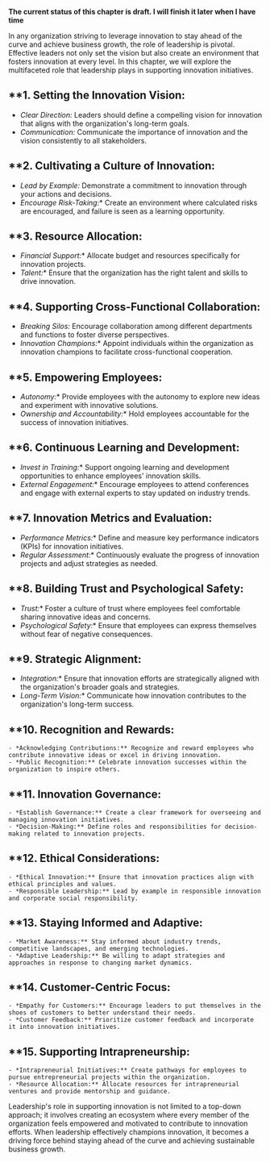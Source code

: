 **The current status of this chapter is draft. I will finish it later when I have time**

In any organization striving to leverage innovation to stay ahead of the curve and achieve business growth, the role of leadership is pivotal. Effective leaders not only set the vision but also create an environment that fosters innovation at every level. In this chapter, we will explore the multifaceted role that leadership plays in supporting innovation initiatives.

\*\*1. **Setting the Innovation Vision:**
-----------------------------------------

* *Clear Direction:* Leaders should define a compelling vision for innovation that aligns with the organization's long-term goals.
* *Communication:* Communicate the importance of innovation and the vision consistently to all stakeholders.

\*\*2. **Cultivating a Culture of Innovation:**
-----------------------------------------------

* *Lead by Example:* Demonstrate a commitment to innovation through your actions and decisions.
* *Encourage Risk-Taking:*\* Create an environment where calculated risks are encouraged, and failure is seen as a learning opportunity.

\*\*3. **Resource Allocation:**
-------------------------------

* *Financial Support:*\* Allocate budget and resources specifically for innovation projects.
* *Talent:*\* Ensure that the organization has the right talent and skills to drive innovation.

\*\*4. **Supporting Cross-Functional Collaboration:**
-----------------------------------------------------

* *Breaking Silos:* Encourage collaboration among different departments and functions to foster diverse perspectives.
* *Innovation Champions:*\* Appoint individuals within the organization as innovation champions to facilitate cross-functional cooperation.

\*\*5. **Empowering Employees:**
--------------------------------

* *Autonomy:*\* Provide employees with the autonomy to explore new ideas and experiment with innovative solutions.
* *Ownership and Accountability:*\* Hold employees accountable for the success of innovation initiatives.

\*\*6. **Continuous Learning and Development:**
-----------------------------------------------

* *Invest in Training:*\* Support ongoing learning and development opportunities to enhance employees' innovation skills.
* *External Engagement:*\* Encourage employees to attend conferences and engage with external experts to stay updated on industry trends.

\*\*7. **Innovation Metrics and Evaluation:**
---------------------------------------------

* *Performance Metrics:*\* Define and measure key performance indicators (KPIs) for innovation initiatives.
* *Regular Assessment:*\* Continuously evaluate the progress of innovation projects and adjust strategies as needed.

\*\*8. **Building Trust and Psychological Safety:**
---------------------------------------------------

* *Trust:*\* Foster a culture of trust where employees feel comfortable sharing innovative ideas and concerns.
* *Psychological Safety:*\* Ensure that employees can express themselves without fear of negative consequences.

\*\*9. **Strategic Alignment:**
-------------------------------

* *Integration:*\* Ensure that innovation efforts are strategically aligned with the organization's broader goals and strategies.
* *Long-Term Vision:*\* Communicate how innovation contributes to the organization's long-term success.

\*\*10. **Recognition and Rewards:**
------------------------------------

    - *Acknowledging Contributions:** Recognize and reward employees who contribute innovative ideas or excel in driving innovation.
    - *Public Recognition:** Celebrate innovation successes within the organization to inspire others.

\*\*11. **Innovation Governance:**
----------------------------------

    - *Establish Governance:** Create a clear framework for overseeing and managing innovation initiatives.
    - *Decision-Making:** Define roles and responsibilities for decision-making related to innovation projects.

\*\*12. **Ethical Considerations:**
-----------------------------------

    - *Ethical Innovation:** Ensure that innovation practices align with ethical principles and values.
    - *Responsible Leadership:** Lead by example in responsible innovation and corporate social responsibility.

\*\*13. **Staying Informed and Adaptive:**
------------------------------------------

    - *Market Awareness:** Stay informed about industry trends, competitive landscapes, and emerging technologies.
    - *Adaptive Leadership:** Be willing to adapt strategies and approaches in response to changing market dynamics.

\*\*14. **Customer-Centric Focus:**
-----------------------------------

    - *Empathy for Customers:** Encourage leaders to put themselves in the shoes of customers to better understand their needs.
    - *Customer Feedback:** Prioritize customer feedback and incorporate it into innovation initiatives.

\*\*15. **Supporting Intrapreneurship:**
----------------------------------------

    - *Intrapreneurial Initiatives:** Create pathways for employees to pursue entrepreneurial projects within the organization.
    - *Resource Allocation:** Allocate resources for intrapreneurial ventures and provide mentorship and guidance.

Leadership's role in supporting innovation is not limited to a top-down approach; it involves creating an ecosystem where every member of the organization feels empowered and motivated to contribute to innovation efforts. When leadership effectively champions innovation, it becomes a driving force behind staying ahead of the curve and achieving sustainable business growth.
